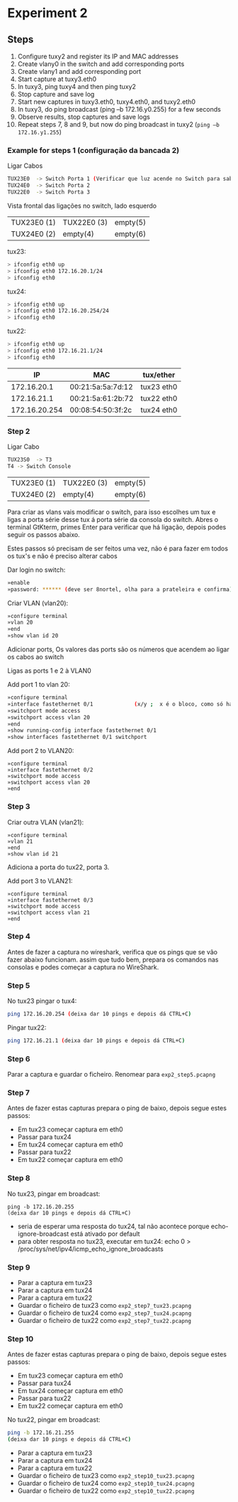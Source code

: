 # Experiment 2

## Steps

1. Configure tuxy2 and register its IP and MAC addresses
2. Create vlany0 in the switch and add corresponding ports
3. Create vlany1 and add corresponding port
4. Start capture at tuxy3.eth0
5. In tuxy3, ping tuxy4 and then ping tuxy2
6. Stop capture and save log
7. Start new captures in tuxy3.eth0, tuxy4.eth0, and tuxy2.eth0
8. In tuxy3, do ping broadcast (ping –b 172.16.y0.255) for a few seconds
9. Observe results, stop captures and save logs
10. Repeat steps  7, 8 and 9, but now do ping broadcast in tuxy2 (`ping –b 172.16.y1.255`)



### Example for steps 1 (configuração da bancada 2)

Ligar Cabos

```bash
TUX23E0  -> Switch Porta 1 (Verificar que luz acende no Switch para saber porta)
TUX24E0  -> Switch Porta 2
TUX22E0  -> Switch Porta 3
```

Vista frontal das ligações no switch, lado esquerdo

|             |             |          |
| ----------- | ----------- | -------- |
| TUX23E0 (1) | TUX22E0 (3) | empty(5) |
| TUX24E0 (2) | empty(4)    | empty(6) |

tux23:

```bash
> ifconfig eth0 up
> ifconfig eth0 172.16.20.1/24
> ifconfig eth0 
```

tux24:

```bash
> ifconfig eth0 up
> ifconfig eth0 172.16.20.254/24
> ifconfig eth0 
```

tux22:

```bash
> ifconfig eth0 up
> ifconfig eth0 172.16.21.1/24
> ifconfig eth0 
```



| IP            | MAC               | tux/ether  |
| ------------- | ----------------- | ---------- |
| 172.16.20.1   | 00:21:5a:5a:7d:12 | tux23 eth0 |
| 172.16.21.1   | 00:21:5a:61:2b:72 | tux22 eth0 |
| 172.16.20.254 | 00:08:54:50:3f:2c | tux24 eth0 |

### Step 2

Ligar Cabo

```bash
TUX23S0  -> T3
T4 -> Switch Console
```

|             |             |          |
| ----------- | ----------- | -------- |
| TUX23E0 (1) | TUX22E0 (3) | empty(5) |
| TUX24E0 (2) | empty(4)    | empty(6) |

Para criar as vlans vais modificar o switch, para isso escolhes um  tux e ligas a porta série desse tux á porta série da consola do switch.  Abres o terminal GtKterm, primes Enter para verificar que há ligação,  depois podes seguir os passos abaixo.

Estes passos só precisam de ser feitos uma vez, não é para fazer em todos os tux's e não é preciso alterar cabos

Dar login no switch:

```bash
»enable
»password: ****** (deve ser 8nortel, olha para a prateleira e confirma)
```

Criar VLAN (vlan20):

```bash
»configure terminal
»vlan 20
»end
»show vlan id 20
```

Adicionar ports, Os valores das ports são os números que acendem ao ligar os cabos ao switch

Ligas as ports 1 e 2 à VLAN0

Add port 1 to vlan 20:

```bash
»configure terminal
»interface fastethernet 0/1             (x/y ;  x é o bloco, como só há um , o bloco é 0; y é o port mostrado no switch)
»switchport mode access
»switchport access vlan 20
»end
»show running-config interface fastethernet 0/1
»show interfaces fastethernet 0/1 switchport
```

Add port 2 to VLAN20:

```
»configure terminal
»interface fastethernet 0/2            
»switchport mode access
»switchport access vlan 20
»end
```

### Step 3

Criar outra VLAN (vlan21):

```
»configure terminal
»vlan 21
»end
»show vlan id 21
```

Adiciona a porta do tux22, porta 3.

Add port 3 to VLAN21:

```
»configure terminal
»interface fastethernet 0/3            
»switchport mode access
»switchport access vlan 21
»end
```

### Step 4

Antes de fazer a captura no wireshark, verifica que os pings que se vão  fazer abaixo funcionam. assim que tudo bem, prepara os comandos nas  consolas e podes começar a captura no WireShark.

### Step 5

No tux23 pingar o tux4:

```bash
ping 172.16.20.254 (deixa dar 10 pings e depois dá CTRL+C)
```

Pingar tux22:

```bash
ping 172.16.21.1 (deixa dar 10 pings e depois dá CTRL+C)
```

### Step 6

Parar a captura e guardar o ficheiro. Renomear para `exp2_step5.pcapng`

### Step 7

Antes de fazer estas capturas prepara o ping de baixo, depois segue estes passos:

- Em tux23 começar captura em eth0
- Passar para tux24
- Em tux24 começar captura em eth0
- Passar para tux22
- Em tux22 começar captura em eth0

### Step 8

No tux23, pingar em broadcast:

```
ping -b 172.16.20.255
(deixa dar 10 pings e depois dá CTRL+C)
```

- seria de esperar uma resposta do tux24, tal não acontece porque echo-ignore-broadcast está ativado por default
- para obter resposta no tux23, executar em tux24: echo 0 > /proc/sys/net/ipv4/icmp_echo_ignore_broadcasts

### Step 9

- Parar a captura em tux23
- Parar a captura em tux24
- Parar a captura em tux22
- Guardar o ficheiro de tux23 como `exp2_step7_tux23.pcapng`
- Guardar o ficheiro de tux24 como `exp2_step7_tux24.pcapng`
- Guardar o ficheiro de tux22 como `exp2_step7_tux22.pcapng`

### Step 10

Antes de fazer estas capturas prepara o ping de baixo, depois segue estes passos:

- Em tux23 começar captura em eth0
- Passar para tux24
- Em tux24 começar captura em eth0
- Passar para tux22
- Em tux22 começar captura em eth0

No tux22, pingar em broadcast:

```bash
ping -b 172.16.21.255
(deixa dar 10 pings e depois dá CTRL+C)
```

- Parar a captura em tux23
- Parar a captura em tux24
- Parar a captura em tux22
- Guardar o ficheiro de tux23 como `exp2_step10_tux23.pcapng`
- Guardar o ficheiro de tux24 como `exp2_step10_tux24.pcapng`
- Guardar o ficheiro de tux22 como `exp2_step10_tux22.pcapng`